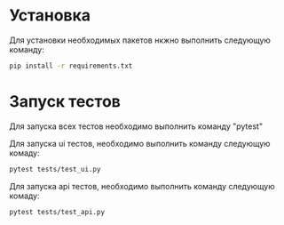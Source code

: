 # Установка
Для установки необходимых пакетов нкжно выполнить следующую команду:
```bash
pip install -r requirements.txt
```
# Запуск тестов
Для запуска всех тестов необходимо выполнить команду "pytest"

Для запуска ui тестов, необходимо выполнить команду следующую комаду:
```bash
pytest tests/test_ui.py
```
Для запуска api тестов, необходимо выполнить команду следующую комаду:
```bash
pytest tests/test_api.py
```
